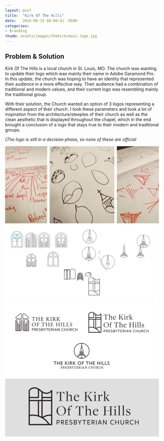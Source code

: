 ```yaml
---
layout: post
title:  "Kirk Of The Hills"
date:   2016-06-15 08:00:41 -0500
categories:
- Branding
thumb: assets/images/thekirk/main.logo.jpg
---
```

Problem & Solution
------------------
Kirk Of The Hills is a local church in St. Louis, MO. The church was wanting to update their logo which was mainly their name in Adobe Garamond Pro. In this update, the church was hoping to have an identity that represented their audience in a more effective way. Their audience had a combination of traditional and modern values, and their current logo was resembling mainly the traditional group.

With their solution, the Church wanted an option of 3 logos representing a different aspect of their church. I took these parameters and took a lot of inspiration from the architecture/steeples of their church as well as the clean aesthetic that is displayed throughout the chapel, which in the end brought a conclusion of a logo that stays true to their modern and traditional groups.

(*The logo is still in a decision phase, so none of these are official*


<div class="example-container">
<img class="example-img" alt="Logo Ideations" src="/assets/images/thekirk/ideation.jpg">
</div>

<div class="example-container">
<img class="example-img" alt="Logo Ideations" src="/assets/images/thekirk/experiment.jpg">
</div>

<div class="example-container">
<img class="example-img" alt="Logo Color" src="/assets/images/thekirk/threelogo.png">
</div>

<div class="example-container">
<img class="example-img" alt="Final Logo" src="/assets/images/thekirk/main.logo.jpg">
</div>
